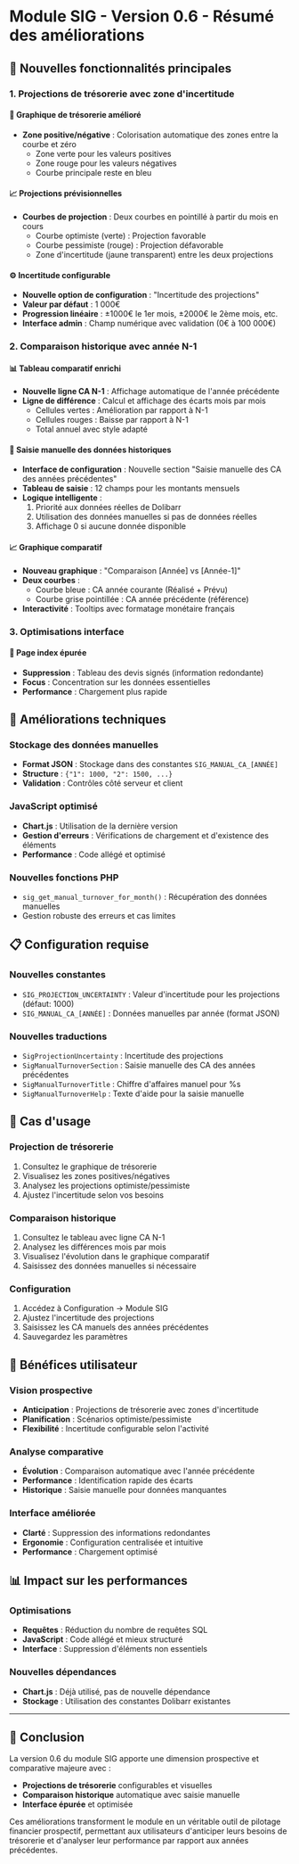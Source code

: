 # Module SIG - Version 0.6 - Résumé des améliorations

## 🚀 Nouvelles fonctionnalités principales

### 1. **Projections de trésorerie avec zone d'incertitude**

#### 🎯 **Graphique de trésorerie amélioré**
- **Zone positive/négative** : Colorisation automatique des zones entre la courbe et zéro
  - Zone verte pour les valeurs positives
  - Zone rouge pour les valeurs négatives
  - Courbe principale reste en bleu

#### 📈 **Projections prévisionnelles**
- **Courbes de projection** : Deux courbes en pointillé à partir du mois en cours
  - Courbe optimiste (verte) : Projection favorable
  - Courbe pessimiste (rouge) : Projection défavorable
  - Zone d'incertitude (jaune transparent) entre les deux projections

#### ⚙️ **Incertitude configurable**
- **Nouvelle option de configuration** : "Incertitude des projections"
- **Valeur par défaut** : 1 000€
- **Progression linéaire** : ±1000€ le 1er mois, ±2000€ le 2ème mois, etc.
- **Interface admin** : Champ numérique avec validation (0€ à 100 000€)

### 2. **Comparaison historique avec année N-1**

#### 📊 **Tableau comparatif enrichi**
- **Nouvelle ligne CA N-1** : Affichage automatique de l'année précédente
- **Ligne de différence** : Calcul et affichage des écarts mois par mois
  - Cellules vertes : Amélioration par rapport à N-1
  - Cellules rouges : Baisse par rapport à N-1
  - Total annuel avec style adapté

#### 🔧 **Saisie manuelle des données historiques**
- **Interface de configuration** : Nouvelle section "Saisie manuelle des CA des années précédentes"
- **Tableau de saisie** : 12 champs pour les montants mensuels
- **Logique intelligente** :
  1. Priorité aux données réelles de Dolibarr
  2. Utilisation des données manuelles si pas de données réelles
  3. Affichage 0 si aucune donnée disponible

#### 📈 **Graphique comparatif**
- **Nouveau graphique** : "Comparaison [Année] vs [Année-1]"
- **Deux courbes** :
  - Courbe bleue : CA année courante (Réalisé + Prévu)
  - Courbe grise pointillée : CA année précédente (référence)
- **Interactivité** : Tooltips avec formatage monétaire français

### 3. **Optimisations interface**

#### 🎨 **Page index épurée**
- **Suppression** : Tableau des devis signés (information redondante)
- **Focus** : Concentration sur les données essentielles
- **Performance** : Chargement plus rapide

## 🔧 Améliorations techniques

### **Stockage des données manuelles**
- **Format JSON** : Stockage dans des constantes `SIG_MANUAL_CA_[ANNÉE]`
- **Structure** : `{"1": 1000, "2": 1500, ...}`
- **Validation** : Contrôles côté serveur et client

### **JavaScript optimisé**
- **Chart.js** : Utilisation de la dernière version
- **Gestion d'erreurs** : Vérifications de chargement et d'existence des éléments
- **Performance** : Code allégé et optimisé

### **Nouvelles fonctions PHP**
- `sig_get_manual_turnover_for_month()` : Récupération des données manuelles
- Gestion robuste des erreurs et cas limites

## 📋 Configuration requise

### **Nouvelles constantes**
- `SIG_PROJECTION_UNCERTAINTY` : Valeur d'incertitude pour les projections (défaut: 1000)
- `SIG_MANUAL_CA_[ANNÉE]` : Données manuelles par année (format JSON)

### **Nouvelles traductions**
- `SigProjectionUncertainty` : Incertitude des projections
- `SigManualTurnoverSection` : Saisie manuelle des CA des années précédentes
- `SigManualTurnoverTitle` : Chiffre d'affaires manuel pour %s
- `SigManualTurnoverHelp` : Texte d'aide pour la saisie manuelle

## 🎯 Cas d'usage

### **Projection de trésorerie**
1. Consultez le graphique de trésorerie
2. Visualisez les zones positives/négatives
3. Analysez les projections optimiste/pessimiste
4. Ajustez l'incertitude selon vos besoins

### **Comparaison historique**
1. Consultez le tableau avec ligne CA N-1
2. Analysez les différences mois par mois
3. Visualisez l'évolution dans le graphique comparatif
4. Saisissez des données manuelles si nécessaire

### **Configuration**
1. Accédez à Configuration → Module SIG
2. Ajustez l'incertitude des projections
3. Saisissez les CA manuels des années précédentes
4. Sauvegardez les paramètres

## 🚀 Bénéfices utilisateur

### **Vision prospective**
- **Anticipation** : Projections de trésorerie avec zones d'incertitude
- **Planification** : Scénarios optimiste/pessimiste
- **Flexibilité** : Incertitude configurable selon l'activité

### **Analyse comparative**
- **Évolution** : Comparaison automatique avec l'année précédente
- **Performance** : Identification rapide des écarts
- **Historique** : Saisie manuelle pour données manquantes

### **Interface améliorée**
- **Clarté** : Suppression des informations redondantes
- **Ergonomie** : Configuration centralisée et intuitive
- **Performance** : Chargement optimisé

## 📊 Impact sur les performances

### **Optimisations**
- **Requêtes** : Réduction du nombre de requêtes SQL
- **JavaScript** : Code allégé et mieux structuré
- **Interface** : Suppression d'éléments non essentiels

### **Nouvelles dépendances**
- **Chart.js** : Déjà utilisé, pas de nouvelle dépendance
- **Stockage** : Utilisation des constantes Dolibarr existantes

---

## 🎉 Conclusion

La version 0.6 du module SIG apporte une dimension prospective et comparative majeure avec :
- **Projections de trésorerie** configurables et visuelles
- **Comparaison historique** automatique avec saisie manuelle
- **Interface épurée** et optimisée

Ces améliorations transforment le module en un véritable outil de pilotage financier prospectif, permettant aux utilisateurs d'anticiper leurs besoins de trésorerie et d'analyser leur performance par rapport aux années précédentes. 